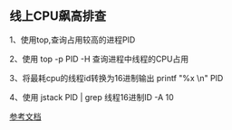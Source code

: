 ## 线上CPU飙高排查




1、使用top,查询占用较高的进程PID

2、使用 top -p PID -H 查询进程中线程的CPU占用

3、将最耗cpu的线程id转换为16进制输出 printf "%x \n" PID 

4、使用 jstack PID | grep 线程16进制ID -A 10



[参考文档](https://www.cnblogs.com/zuidongfeng/p/10019262.html)






